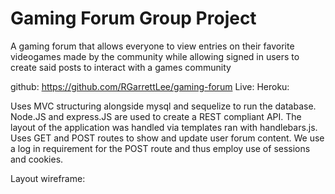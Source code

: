 # Gaming Forum Group Project

A gaming forum that allows everyone to view entries on their favorite videogames made by the community while allowing signed in users to create said posts to interact with a games community


github: https://github.com/RGarrettLee/gaming-forum
Live:
Heroku:

Uses MVC structuring alongside mysql and sequelize to run the database. Node.JS and express.JS are used to create a REST compliant API.
The layout of the application was handled via templates ran with handlebars.js.
Uses GET and POST routes to show and update user forum content.
We use a log in requirement for the POST route and thus employ use of sessions and cookies.



Layout wireframe:


